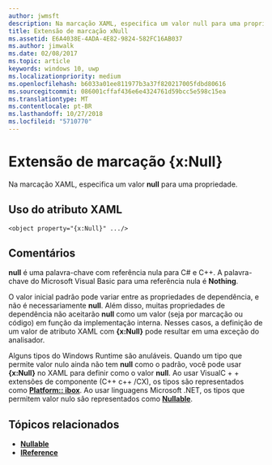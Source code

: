 ```yaml
---
author: jwmsft
description: Na marcação XAML, especifica um valor null para uma propriedade.
title: Extensão de marcação xNull
ms.assetid: E6A4038E-4ADA-4E82-9824-582FC16AB037
ms.author: jimwalk
ms.date: 02/08/2017
ms.topic: article
keywords: windows 10, uwp
ms.localizationpriority: medium
ms.openlocfilehash: b6033a01ee811977b3a37f820217005fdbd80616
ms.sourcegitcommit: 086001cffaf436e6e4324761d59bcc5e598c15ea
ms.translationtype: MT
ms.contentlocale: pt-BR
ms.lasthandoff: 10/27/2018
ms.locfileid: "5710770"
---
```

# <a name="xnull-markup-extension"></a>Extensão de marcação {x:Null}


Na marcação XAML, especifica um valor **null** para uma propriedade.

## <a name="xaml-attribute-usage"></a>Uso do atributo XAML

``` syntax
<object property="{x:Null}" .../>
```

## <a name="remarks"></a>Comentários

**null** é uma palavra-chave com referência nula para C# e C++. A palavra-chave do Microsoft Visual Basic para uma referência nula é **Nothing**.

O valor inicial padrão pode variar entre as propriedades de dependência, e não é necessariamente **null**. Além disso, muitas propriedades de dependência não aceitarão **null** como um valor (seja por marcação ou código) em função da implementação interna. Nesses casos, a definição de um valor de atributo XAML com **{x:Null}** pode resultar em uma exceção do analisador.

Alguns tipos do Windows Runtime são anuláveis. Quando um tipo que permite valor nulo ainda não tem **null** como o padrão, você pode usar **{x:Null}** no XAML para definir como o valor **null**. Ao usar VisualC + + extensões de componente (C++ c++ /CX), os tipos são representados como [**Platform:: ibox<T>**](https://msdn.microsoft.com/library/windows/apps/xaml/jj606120.aspx). Ao usar linguagens Microsoft .NET, os tipos que permitem valor nulo são representados como [**Nullable<T>**](https://msdn.microsoft.com/library/windows/apps/xaml/b3h38hb0.aspx).

## <a name="related-topics"></a>Tópicos relacionados

* [**Nullable<T>**](https://msdn.microsoft.com/library/windows/apps/xaml/b3h38hb0.aspx)
* [**IReference<T>**](https://msdn.microsoft.com/library/windows/apps/br225864)
 


